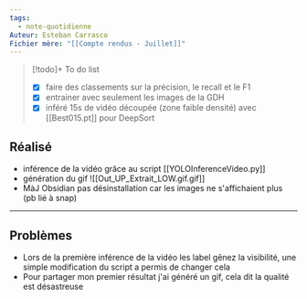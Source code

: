 ```yaml
---
tags:
  - note-quotidienne
Auteur: Esteban Carrasco
Fichier mère: "[[Compte rendus - Juillet]]"
---
```


> [!todo]+ To do list
> - [x] faire des classements sur la précision, le recall et le F1
> - [x] entrainer avec seulement les images de la GDH
> - [x] inféré 15s de vidéo découpée (zone faible densité) avec [[Best015.pt]] pour DeepSort


## Réalisé
- inférence de la vidéo grâce au script [[YOLOInferenceVideo.py]]
- génération du gif ![[Out_UP_Extrait_LOW.gif.gif]]
- MàJ Obsidian pas désinstallation car les images ne s'affichaient plus (pb lié à snap)

---
## Problèmes
- Lors de la première inférence de la vidéo les label gênez la visibilité, une simple modification du script a permis de changer cela
- Pour partager mon premier résultat j'ai généré un gif, cela dit la qualité est désastreuse 